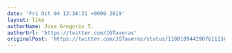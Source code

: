 ```yaml
---
date: 'Fri Oct 04 13:16:31 +0000 2019'
layout: like
authorName: Jose Gregorio T.
authorUrl: 'https://twitter.com/JGTaveras'
originalPost: 'https://twitter.com/JGTaveras/status/1180109442907611136'
---
```

